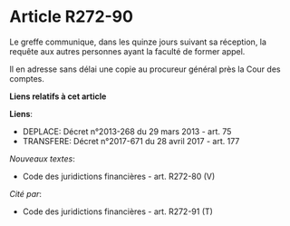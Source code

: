 # Article R272-90

Le greffe communique, dans les quinze jours suivant sa réception, la requête aux autres personnes ayant la faculté de former
appel. 

Il en adresse sans délai une copie au procureur général près la Cour des comptes.

**Liens relatifs à cet article**

**Liens**:

  - DEPLACE: Décret n°2013-268 du 29 mars 2013 - art. 75
  - TRANSFERE: Décret n°2017-671 du 28 avril 2017 - art. 177

_Nouveaux textes_:

  - Code des juridictions financières - art. R272-80 (V)

_Cité par_:

  - Code des juridictions financières - art. R272-91 (T)
